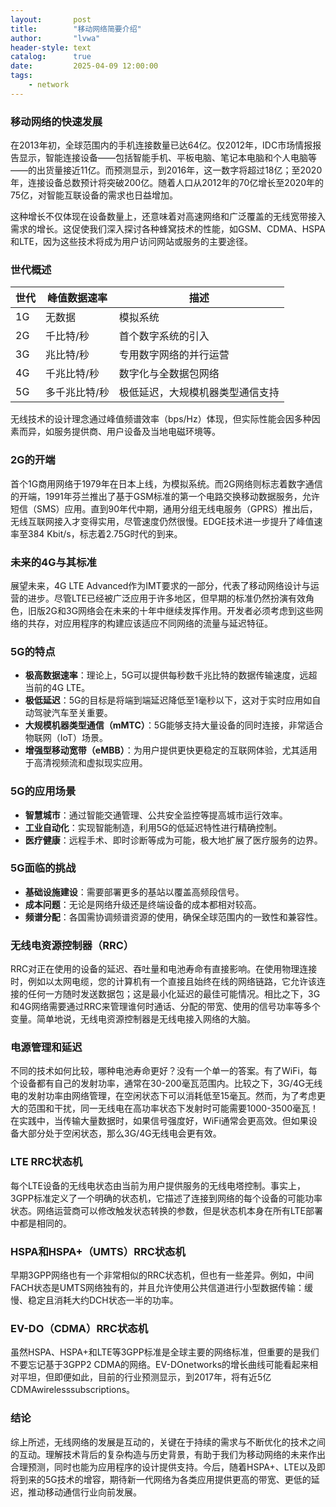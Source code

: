 ```yaml
---
layout:       post
title:        "移动网络简要介绍"
author:       "lvwa"
header-style: text
catalog:      true
date:         2025-04-09 12:00:00
tags:
    - network
---
```



### 移动网络的快速发展

在2013年初，全球范围内的手机连接数量已达64亿。仅2012年，IDC市场情报报告显示，智能连接设备——包括智能手机、平板电脑、笔记本电脑和个人电脑等——的出货量接近11亿。而预测显示，到2016年，这一数字将超过18亿；至2020年，连接设备总数预计将突破200亿。随着人口从2012年的70亿增长至2020年的75亿，对智能互联设备的需求也日益增加。

这种增长不仅体现在设备数量上，还意味着对高速网络和广泛覆盖的无线宽带接入需求的增长。这促使我们深入探讨各种蜂窝技术的性能，如GSM、CDMA、HSPA和LTE，因为这些技术将成为用户访问网站或服务的主要途径。


### 世代概述

| 世代 | 峰值数据速率 | 描述 |
| --- | --- | --- |
| 1G | 无数据 | 模拟系统 |
| 2G | 千比特/秒 | 首个数字系统的引入 |
| 3G | 兆比特/秒 | 专用数字网络的并行运营 |
| 4G | 千兆比特/秒 | 数字化与全数据包网络 |
| 5G | 多千兆比特/秒 | 极低延迟，大规模机器类型通信支持 |

无线技术的设计理念通过峰值频谱效率（bps/Hz）体现，但实际性能会因多种因素而异，如服务提供商、用户设备及当地电磁环境等。

### 2G的开端

首个1G商用网络于1979年在日本上线，为模拟系统。而2G网络则标志着数字通信的开端，1991年芬兰推出了基于GSM标准的第一个电路交换移动数据服务，允许短信（SMS）应用。直到90年代中期，通用分组无线电服务（GPRS）推出后，无线互联网接入才变得实用，尽管速度仍然很慢。EDGE技术进一步提升了峰值速率至384 Kbit/s，标志着2.75G时代的到来。

### 未来的4G与其标准

展望未来，4G LTE Advanced作为IMT要求的一部分，代表了移动网络设计与运营的进步。尽管LTE已经被广泛应用于许多地区，但早期的标准仍然扮演有效角色，旧版2G和3G网络会在未来的十年中继续发挥作用。开发者必须考虑到这些网络的共存，对应用程序的构建应该适应不同网络的流量与延迟特征。


### 5G的特点

- **极高数据速率**：理论上，5G可以提供每秒数千兆比特的数据传输速度，远超当前的4G LTE。
- **极低延迟**：5G的目标是将端到端延迟降低至1毫秒以下，这对于实时应用如自动驾驶汽车至关重要。
- **大规模机器类型通信（mMTC）**：5G能够支持大量设备的同时连接，非常适合物联网（IoT）场景。
- **增强型移动宽带（eMBB）**：为用户提供更快更稳定的互联网体验，尤其适用于高清视频流和虚拟现实应用。

### 5G的应用场景

- **智慧城市**：通过智能交通管理、公共安全监控等提高城市运行效率。
- **工业自动化**：实现智能制造，利用5G的低延迟特性进行精确控制。
- **医疗健康**：远程手术、即时诊断等成为可能，极大地扩展了医疗服务的边界。

### 5G面临的挑战

- **基础设施建设**：需要部署更多的基站以覆盖高频段信号。
- **成本问题**：无论是网络升级还是终端设备的成本都相对较高。
- **频谱分配**：各国需协调频谱资源的使用，确保全球范围内的一致性和兼容性。


### 无线电资源控制器（RRC）

RRC对正在使用的设备的延迟、吞吐量和电池寿命有直接影响。在使用物理连接时，例如以太网电缆，您的计算机有一个直接且始终在线的网络链路，它允许该连接的任何一方随时发送数据包；这是最小化延迟的最佳可能情况。相比之下，3G和4G网络需要通过RRC来管理谁何时通话、分配的带宽、使用的信号功率等多个变量。简单地说，无线电资源控制器是无线电接入网络的大脑。

### 电源管理和延迟

不同的技术如何比较，哪种电池寿命更好？没有一个单一的答案。有了WiFi，每个设备都有自己的发射功率，通常在30-200毫瓦范围内。比较之下，3G/4G无线电的发射功率由网络管理，在空闲状态下可以消耗低至15毫瓦。然而，为了考虑更大的范围和干扰，同一无线电在高功率状态下发射时可能需要1000-3500毫瓦！在实践中，当传输大量数据时，如果信号强度好，WiFi通常会更高效。但如果设备大部分处于空闲状态，那么3G/4G无线电会更有效。

### LTE RRC状态机

每个LTE设备的无线电状态由当前为用户提供服务的无线电塔控制。事实上，3GPP标准定义了一个明确的状态机，它描述了连接到网络的每个设备的可能功率状态。网络运营商可以修改触发状态转换的参数，但是状态机本身在所有LTE部署中都是相同的。

### HSPA和HSPA+（UMTS）RRC状态机

早期3GPP网络也有一个非常相似的RRC状态机，但也有一些差异。例如，中间FACH状态是UMTS网络独有的，并且允许使用公共信道进行小型数据传输：缓慢、稳定且消耗大约DCH状态一半的功率。

### EV-DO（CDMA）RRC状态机

虽然HSPA、HSPA+和LTE等3GPP标准是全球主要的网络标准，但重要的是我们不要忘记基于3GPP2 CDMA的网络。EV-DOnetworks的增长曲线可能看起来相对平坦，但即便如此，目前的行业预测显示，到2017年，将有近5亿CDMAwirelesssubscriptions。

### 结论

综上所述，无线网络的发展是互动的，关键在于持续的需求与不断优化的技术之间的互动。理解技术背后的复杂构造与历史背景，有助于我们为移动网络的未来作出合理预测，同时也能为应用程序的设计提供支持。今后，随着HSPA+、LTE以及即将到来的5G技术的增容，期待新一代网络为各类应用提供更高的带宽、更低的延迟，推动移动通信行业向前发展。